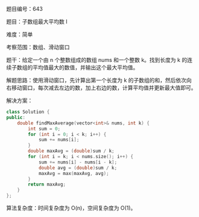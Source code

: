 题目编号：643

题目：子数组最大平均数 I

难度：简单

考察范围：数组、滑动窗口

题干：给定一个由 n 个整数组成的数组 nums 和一个整数 k。找到长度为 k 的连续子数组的平均值最大的数值，并输出这个最大平均值。

解题思路：使用滑动窗口，先计算出第一个长度为 k 的子数组的和，然后依次向右移动窗口，每次减去左边的数，加上右边的数，计算平均值并更新最大值即可。

解决方案：

```cpp
class Solution {
public:
    double findMaxAverage(vector<int>& nums, int k) {
        int sum = 0;
        for (int i = 0; i < k; i++) {
            sum += nums[i];
        }
        double maxAvg = (double)sum / k;
        for (int i = k; i < nums.size(); i++) {
            sum += nums[i] - nums[i - k];
            double avg = (double)sum / k;
            maxAvg = max(maxAvg, avg);
        }
        return maxAvg;
    }
};
```

算法复杂度：时间复杂度为 O(n)，空间复杂度为 O(1)。